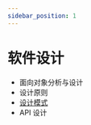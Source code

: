 ```yaml
---
sidebar_position: 1
---
```


# 软件设计

- 面向对象分析与设计
- 设计原则
- [设计模式](https://refactoringguru.cn/design-patterns/catalog)
- API 设计
